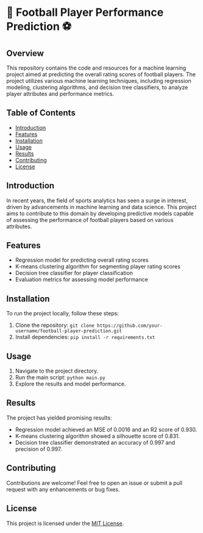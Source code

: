 # 🤖 Football Player Performance Prediction ⚽

## Overview
This repository contains the code and resources for a machine learning project aimed at predicting the overall rating scores of football players. The project utilizes various machine learning techniques, including regression modeling, clustering algorithms, and decision tree classifiers, to analyze player attributes and performance metrics.

## Table of Contents
- [Introduction](#introduction)
- [Features](#features)
- [Installation](#installation)
- [Usage](#usage)
- [Results](#results)
- [Contributing](#contributing)
- [License](#license)

## Introduction
In recent years, the field of sports analytics has seen a surge in interest, driven by advancements in machine learning and data science. This project aims to contribute to this domain by developing predictive models capable of assessing the performance of football players based on various attributes.

## Features
- Regression model for predicting overall rating scores
- K-means clustering algorithm for segmenting player rating scores
- Decision tree classifier for player classification
- Evaluation metrics for assessing model performance

## Installation
To run the project locally, follow these steps:
1. Clone the repository: `git clone https://github.com/your-username/football-player-prediction.git`
2. Install dependencies: `pip install -r requirements.txt`

## Usage
1. Navigate to the project directory.
2. Run the main script: `python main.py`
3. Explore the results and model performance.

## Results
The project has yielded promising results:
- Regression model achieved an MSE of 0.0016 and an R2 score of 0.930.
- K-means clustering algorithm showed a silhouette score of 0.831.
- Decision tree classifier demonstrated an accuracy of 0.997 and precision of 0.997.

## Contributing
Contributions are welcome! Feel free to open an issue or submit a pull request with any enhancements or bug fixes.

## License
This project is licensed under the [MIT License](LICENSE).
